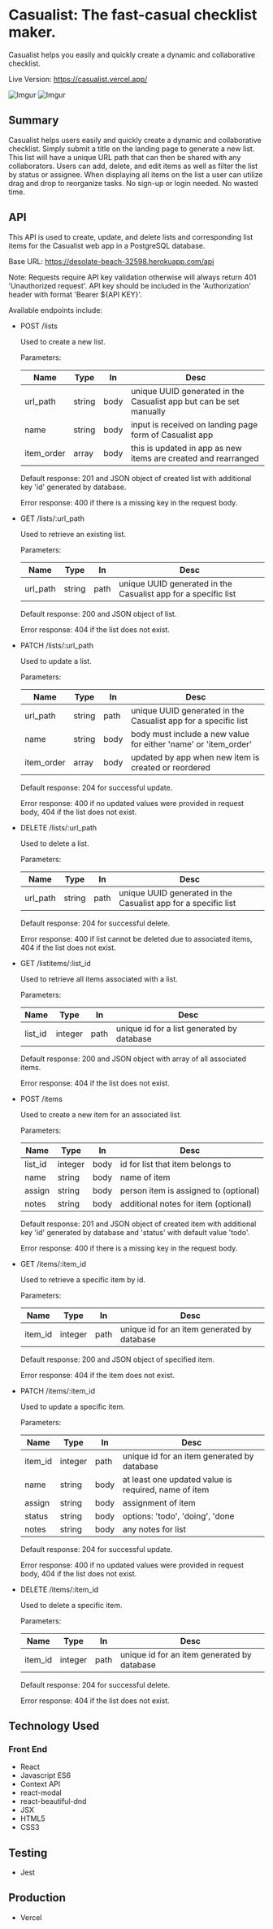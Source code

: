 # Casualist: The fast-casual checklist maker.

Casualist helps you easily and quickly create a dynamic and collaborative checklist. 

Live Version: <https://casualist.vercel.app/>

![Imgur](https://i.imgur.com/tnTWY7f.png)
![Imgur](https://i.imgur.com/7yF0231.png)

## Summary

Casualist helps users easily and quickly create a dynamic and collaborative checklist.  Simply submit a title on the landing page to generate a new list. This list will have a unique URL path that can then be shared with any collaborators. Users can add, delete, and edit items as well as filter the list by status or assignee. When displaying all items on the list a user can utilize drag and drop to reorganize tasks. No sign-up or login needed. No wasted time.

## API

This API is used to create, update, and delete lists and corresponding list items for the Casualist web app in a PostgreSQL database.

Base URL: https://desolate-beach-32598.herokuapp.com/api

Note: Requests require API key validation otherwise will always return 401 'Unauthorized request'. API key should be included in the 'Authorization' header with format 'Bearer ${API KEY}'.

Available endpoints include:

* POST /lists

    Used to create a new list.
    
    Parameters:

    | Name       | Type   | In   | Desc                                                               |
    |------------|--------|------|--------------------------------------------------------------------|
    | url_path   | string | body | unique UUID generated in the Casualist app but can be set manually |
    | name       | string | body | input is received on landing page form of Casualist app            |
    | item_order | array  | body | this is updated in app as new items are created and rearranged     |

    Default response: 201 and JSON object of created list with additional key 'id' generated by database.

    Error response: 400 if there is a missing key in the request body.

* GET /lists/:url_path

    Used to retrieve an existing list.

    Parameters:

    | Name     | Type   | In   | Desc                                                           |
    |----------|--------|------|----------------------------------------------------------------|
    | url_path | string | path | unique UUID generated in the Casualist app for a specific list |

    Default response: 200 and JSON object of list.

    Error response: 404 if the list does not exist.

* PATCH /lists/:url_path

    Used to update a list.

    Parameters:

    | Name       | Type   | In   | Desc                                                            |
    |------------|--------|------|-----------------------------------------------------------------|
    | url_path   | string | path | unique UUID generated in the Casualist app for a specific list  |
    | name       | string | body | body must include a new value for either 'name' or 'item_order' |
    | item_order | array  | body | updated by app when new item is created or reordered            |

    Default response: 204 for successful update.

    Error response: 400 if no updated values were provided in request body, 404 if the list does not exist.

* DELETE /lists/:url_path

    Used to delete a list.

    Parameters:

    | Name     | Type   | In   | Desc                                                           |
    |----------|--------|------|----------------------------------------------------------------|
    | url_path | string | path | unique UUID generated in the Casualist app for a specific list |

    Default response: 204 for successful delete.

    Error response: 400 if list cannot be deleted due to associated items, 404 if the list does not exist.

* GET /listitems/:list_id

    Used to retrieve all items associated with a list.

    Parameters:

    | Name    | Type    | In   | Desc                                       |
    |---------|---------|------|--------------------------------------------|
    | list_id | integer | path | unique id for a list generated by database |

    Default response: 200 and JSON object with array of all associated items.

    Error response: 404 if the list does not exist.
    
* POST /items

    Used to create a new item for an associated list.

    Parameters:

    | Name    | Type    | In   | Desc                                       |
    |---------|---------|------|--------------------------------------------|
    | list_id | integer | body | id for list that item belongs to           |
    | name    | string  | body | name of item                               |
    | assign  | string  | body | person item is assigned to (optional)      |
    | notes   | string  | body | additional notes for item (optional)       |

    Default response: 201 and JSON object of created item with additional key 'id' generated by database and 'status' with default value 'todo'.

    Error response: 400 if there is a missing key in the request body.

* GET /items/:item_id

    Used to retrieve a specific item by id.

    Parameters:

    | Name    | Type    | In   | Desc                                        |
    |---------|---------|------|---------------------------------------------|
    | item_id | integer | path | unique id for an item generated by database |

    Default response: 200 and JSON object of specified item.

    Error response: 404 if the item does not exist.
    
* PATCH /items/:item_id

    Used to update a specific item.

    Parameters: 

    | Name    | Type    | In   | Desc                                                 |
    |---------|---------|------|------------------------------------------------------|
    | item_id | integer | path | unique id for an item generated by database          |
    | name    | string  | body | at least one updated value is required, name of item |
    | assign  | string  | body | assignment of item                                   |
    | status  | string  | body | options: 'todo', 'doing', 'done                      |
    | notes   | string  | body | any notes for list                                   |

    Default response: 204 for successful update.

    Error response: 400 if no updated values were provided in request body, 404 if the list does not exist.

* DELETE /items/:item_id

    Used to delete a specific item.

    Parameters:

    | Name    | Type    | In   | Desc                                        |
    |---------|---------|------|---------------------------------------------|
    | item_id | integer | path | unique id for an item generated by database |

    Default response: 204 for successful delete.

    Error response: 404 if the list does not exist.

## Technology Used

### Front End
* React
* Javascript ES6
* Context API
* react-modal
* react-beautiful-dnd
* JSX
* HTML5
* CSS3

## Testing
* Jest

## Production
* Vercel
